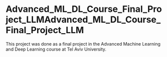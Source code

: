 # Advanced_ML_DL_Course_Final_Project_LLMAdvanced_ML_DL_Course_Final_Project_LLM
This project was done as a final project in the Advanced Machine Learning and Deep Learning course at Tel Aviv University.
